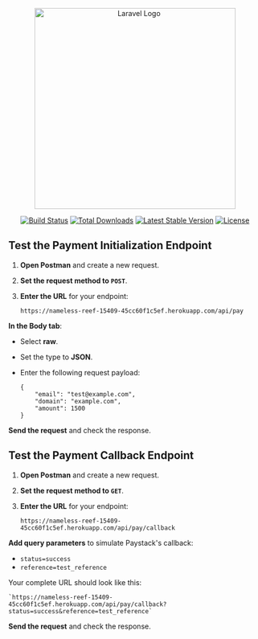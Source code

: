 <p align="center"><a href="https://laravel.com" target="_blank"><img src="https://raw.githubusercontent.com/laravel/art/master/logo-lockup/5%20SVG/2%20CMYK/1%20Full%20Color/laravel-logolockup-cmyk-red.svg" width="400" alt="Laravel Logo"></a></p>

<p align="center">
<a href="https://github.com/laravel/framework/actions"><img src="https://github.com/laravel/framework/workflows/tests/badge.svg" alt="Build Status"></a>
<a href="https://packagist.org/packages/laravel/framework"><img src="https://img.shields.io/packagist/dt/laravel/framework" alt="Total Downloads"></a>
<a href="https://packagist.org/packages/laravel/framework"><img src="https://img.shields.io/packagist/v/laravel/framework" alt="Latest Stable Version"></a>
<a href="https://packagist.org/packages/laravel/framework"><img src="https://img.shields.io/packagist/l/laravel/framework" alt="License"></a>
</p>

## Test the Payment Initialization Endpoint

1.  **Open Postman** and create a new request.
    
2.  **Set the request method to `POST`**.
    
3.  **Enter the URL** for your endpoint:

    `https://nameless-reef-15409-45cc60f1c5ef.herokuapp.com/api/pay`

**In the Body tab**:

-   Select **raw**.
-   Set the type to **JSON**.
-   Enter the following request payload:

        {
	        "email": "test@example.com",
	        "domain": "example.com",
	        "amount": 1500
        }
**Send the request** and check the response.


## Test the Payment Callback Endpoint

1.  **Open Postman** and create a new request.
    
2.  **Set the request method to `GET`**.
    
3.  **Enter the URL** for your endpoint:
    
    `https://nameless-reef-15409-45cc60f1c5ef.herokuapp.com/api/pay/callback`

**Add query parameters** to simulate Paystack's callback:

-   `status=success`
-   `reference=test_reference`

Your complete URL should look like this:

    `https://nameless-reef-15409-45cc60f1c5ef.herokuapp.com/api/pay/callback?status=success&reference=test_reference`

**Send the request** and check the response.
